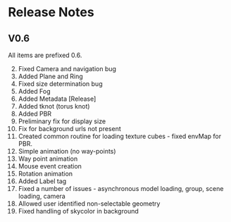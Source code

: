 # Release Notes
## V0.6
All items are prefixed 0.6.

 2. Fixed Camera and navigation bug
 1. Added Plane and Ring
 1. Fixed size determination bug
 1. Added Fog
 1. Added Metadata [Release]
 1. Added tknot (torus knot)
 1. Added PBR
 1. Preliminary fix for display size
 1. Fix for background urls not present
 1. Created common routine for loading texture cubes - fixed envMap for PBR.
 1. Simple animation (no way-points)
 1. Way point animation
 1. Mouse event creation
 1. Rotation animation
 1. Added Label tag
 1. Fixed a number of issues - asynchronous model loading, group, scene loading, camera
 1. Allowed user identified non-selectable geometry
 1. Fixed handling of skycolor in background

